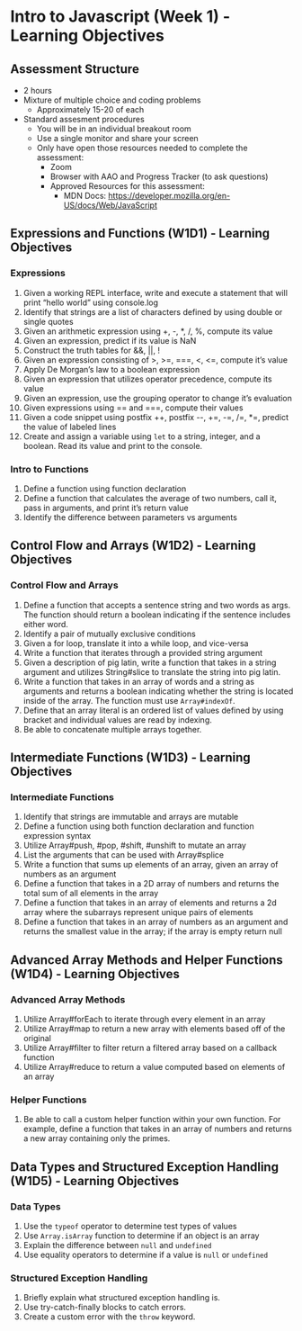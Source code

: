 # Intro to Javascript (Week 1) - Learning Objectives

## Assessment Structure
- 2 hours
- Mixture of multiple choice and coding problems
  - Approximately 15-20 of each
- Standard assesment procedures
  - You will be in an individual breakout room
  - Use a single monitor and share your screen
  - Only have open those resources needed to complete the assessment:
    - Zoom
    - Browser with AAO and Progress Tracker (to ask questions)
    - Approved Resources for this assessment:
      - MDN Docs: https://developer.mozilla.org/en-US/docs/Web/JavaScript


## Expressions and Functions (W1D1) - Learning Objectives

### Expressions
1. Given a working REPL interface, write and execute a statement that will print “hello world” using console.log
2. Identify that strings are a list of characters defined by using double or single quotes
3. Given an arithmetic expression using +, -, *, /, %, compute its value
4. Given an expression, predict if its value is NaN
5. Construct the truth tables for &&, ||, !
6. Given an expression consisting of >, >=, ===, <, <=, compute it’s value
7. Apply De Morgan’s law to a boolean expression
8. Given an expression that utilizes operator precedence, compute its value
9. Given an expression, use the grouping operator to change it’s evaluation
10. Given expressions using == and ===, compute their values
11. Given a code snippet using postfix ++, postfix --, +=, -=, /=, *=, predict the value of labeled lines
12. Create and assign a variable using `let` to a string, integer, and a boolean. Read its value and print to the console.

### Intro to Functions
1. Define a function using function declaration
2. Define a function that calculates the average of two numbers, call it, pass in arguments, and print it’s return value
3. Identify the difference between parameters vs arguments


## Control Flow and Arrays (W1D2) - Learning Objectives

### Control Flow and Arrays
1. Define a function that accepts a sentence string and two words as args. The function should return a boolean indicating if the sentence includes either word.
2. Identify a pair of mutually exclusive conditions
3. Given a for loop, translate it into a while loop, and vice-versa
4. Write a function that iterates through a provided string argument
5. Given a description of pig latin, write a function that takes in a string argument and utilizes String#slice to translate the string into pig latin.
6. Write a function that takes in an array of words and a string as arguments and returns a boolean indicating whether the string is located inside of the array. The function must use `Array#indexOf`.
7. Define that an array literal is an ordered list of values defined by using bracket and individual values are read by indexing.
8. Be able to concatenate multiple arrays together.


## Intermediate Functions (W1D3) - Learning Objectives

### Intermediate Functions
1. Identify that strings are immutable and arrays are mutable
2. Define a function using both function declaration and function expression syntax
3. Utilize Array#push, #pop, #shift, #unshift to mutate an array
4. List the arguments that can be used with Array#splice
5. Write a function that sums up elements of an array, given an array of numbers as an argument
6. Define a function that takes in a 2D array of numbers and returns the total sum of all elements in the array
7. Define a function that takes in an array of elements and returns a 2d array where the subarrays represent unique pairs of elements
8. Define a function that takes in an array of numbers as an argument and returns the smallest value in the array; if the array is empty return null


## Advanced Array Methods and Helper Functions (W1D4) - Learning Objectives

### Advanced Array Methods
1. Utilize Array#forEach to iterate through every element in an array
2. Utilize Array#map to return a new array with elements based off of the original
3. Utilize Array#filter to filter return a filtered array based on a callback function
4. Utilize Array#reduce to return a value computed based on elements of an array

### Helper Functions
1. Be able to call a custom helper function within your own function. For example, define a function that takes in an array of numbers and returns a new array containing only the primes.


## Data Types and Structured Exception Handling (W1D5) - Learning Objectives

### Data Types
1. Use the `typeof` operator to determine test types of values
2. Use `Array.isArray` function to determine if an object is an array
3. Explain the difference between `null` and `undefined`
4. Use equality operators to determine if a value is `null` or `undefined`

### Structured Exception Handling
1. Briefly explain what structured exception handling is.
2. Use try-catch-finally blocks to catch errors.
3. Create a custom error with the `throw` keyword.
